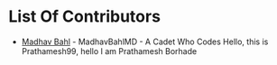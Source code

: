 # List Of Contributors

- [Madhav Bahl](https://github.com/MadhavBahlMD) - MadhavBahlMD - A Cadet Who Codes
Hello, this is Prathamesh99, hello I am Prathamesh Borhade
